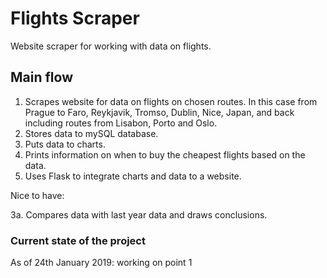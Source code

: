 # Flights Scraper
Website scraper for working with data on flights.

## Main flow
1. Scrapes website for data on flights on chosen routes. In this case from Prague to Faro,
Reykjavik, Tromso, Dublin, Nice, Japan, and back including routes from Lisabon, Porto 
and Oslo.
2. Stores data to mySQL database.
3. Puts data to charts.
4. Prints information on when to buy the cheapest flights based on the data.
5. Uses Flask to integrate charts and data to a website.

Nice to have:

3a. Compares data with last year data and draws conclusions.

### Current state of the project
As of 24th January 2019: working on point 1
